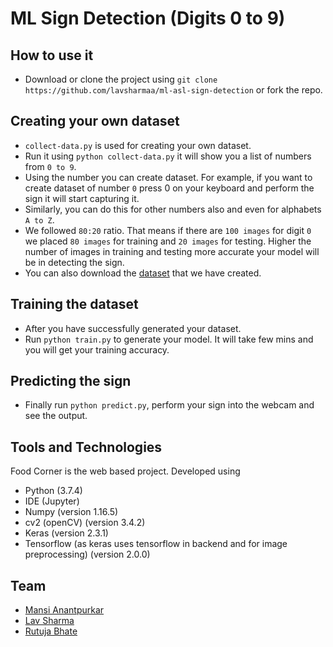 # ML Sign Detection (Digits 0 to 9)

## How to use it
- Download or clone the project using ```git clone https://github.com/lavsharmaa/ml-asl-sign-detection``` or fork the repo.

## Creating your own dataset
- ```collect-data.py``` is used for creating your own dataset.
- Run it using ```python collect-data.py``` it will show you a list of numbers from ```0 to 9```.
- Using the number you can create dataset. For example, if you want to create dataset of number ```0``` press 0 on your keyboard and perform the sign it will start capturing it.
- Similarly, you can do this for other numbers also and even for alphabets ```A to Z```.
- We followed ```80:20``` ratio. That means if there are ```100 images``` for digit ```0``` we placed ```80 images``` for training and ```20 images``` for testing. Higher the number of images in training and testing more accurate your model will be in detecting the sign.
- You can also download the [dataset](https://drive.google.com/drive/folders/1G9kt_aHeLWCddecxyAnRgdkgsOxPB3Hb?usp=sharing) that we have created.

## Training the dataset
- After you have successfully generated your dataset.
- Run ```python train.py``` to generate your model. It will take few mins and you will get your training accuracy.

## Predicting the sign
- Finally run ```python predict.py```, perform your sign into the webcam and see the output.

## Tools and Technologies
Food Corner is the web based project. Developed using 
* Python (3.7.4)
* IDE (Jupyter)
* Numpy (version 1.16.5)
* cv2 (openCV) (version 3.4.2)
* Keras (version 2.3.1)
* Tensorflow (as keras uses tensorflow in backend and for image preprocessing) (version 2.0.0)

## Team
* [Mansi Anantpurkar](https://github.com/mansayyy)
* [Lav Sharma](https://github.com/lavsharmaa)
* [Rutuja Bhate](https://github.com/rutuja1908)
